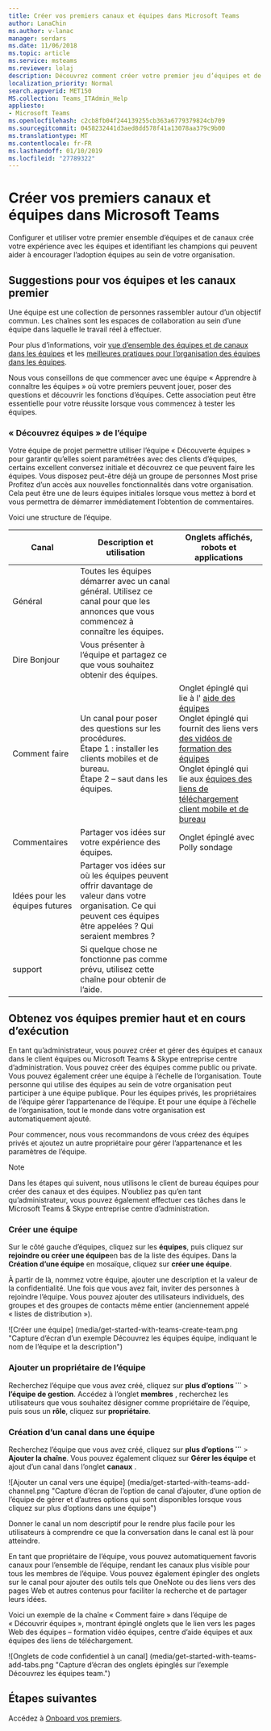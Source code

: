 ```yaml
---
title: Créer vos premiers canaux et équipes dans Microsoft Teams
author: LanaChin
ms.author: v-lanac
manager: serdars
ms.date: 11/06/2018
ms.topic: article
ms.service: msteams
ms.reviewer: lolaj
description: Découvrez comment créer votre premier jeu d’équipes et de canaux dans Microsoft Teams.
localization_priority: Normal
search.appverid: MET150
MS.collection: Teams_ITAdmin_Help
appliesto:
- Microsoft Teams
ms.openlocfilehash: c2cb8fb04f244139255cb363a6779379824cb709
ms.sourcegitcommit: 0458232441d3aed8dd578f41a13078aa379c9b00
ms.translationtype: MT
ms.contentlocale: fr-FR
ms.lasthandoff: 01/10/2019
ms.locfileid: "27789322"
---
```

# <a name="create-your-first-teams-and-channels-in-microsoft-teams"></a>Créer vos premiers canaux et équipes dans Microsoft Teams

Configurer et utiliser votre premier ensemble d’équipes et de canaux crée votre expérience avec les équipes et identifiant les champions qui peuvent aider à encourager l’adoption équipes au sein de votre organisation. 

## <a name="suggestions-for-your-first-teams-and-channels"></a>Suggestions pour vos équipes et les canaux premier

 Une équipe est une collection de personnes rassembler autour d’un objectif commun. Les chaînes sont les espaces de collaboration au sein d’une équipe dans laquelle le travail réel à effectuer. 

Pour plus d’informations, voir [vue d’ensemble des équipes et de canaux dans les équipes](teams-channels-overview.md) et les [meilleures pratiques pour l’organisation des équipes dans les équipes](best-practices-organizing.md).

 Nous vous conseillons de que commencer avec une équipe « Apprendre à connaître les équipes » où votre premiers peuvent jouer, poser des questions et découvrir les fonctions d’équipes. Cette association peut être essentielle pour votre réussite lorsque vous commencez à tester les équipes. 

### <a name="get-to-know-teams-team"></a>« Découvrez équipes » de l’équipe
Votre équipe de projet permettre utiliser l’équipe « Découverte équipes » pour garantir qu’elles soient paramétrées avec des clients d’équipes, certains excellent conversez initiale et découvrez ce que peuvent faire les équipes. Vous disposez peut-être déjà un groupe de personnes Most prise Profitez d’un accès aux nouvelles fonctionnalités dans votre organisation. Cela peut être une de leurs équipes initiales lorsque vous mettez à bord et vous permettra de démarrer immédiatement l’obtention de commentaires.

Voici une structure de l’équipe.

| Canal | Description et utilisation | Onglets affichés, robots et applications |
| ------------ | -------------------- | -------------------- |
| Général | Toutes les équipes démarrer avec un canal général. Utilisez ce canal pour que les annonces que vous commencez à connaître les équipes. |  |
| Dire Bonjour | Vous présenter à l’équipe et partagez ce que vous souhaitez obtenir des équipes. |  |
| Comment faire | Un canal pour poser des questions sur les procédures.</br>Étape 1 : installer les clients mobiles et de bureau.</br>Étape 2 – saut dans les équipes.| Onglet épinglé qui lie à l' [aide des équipes](https://support.office.com/teams)</br>Onglet épinglé qui fournit des liens vers [des vidéos de formation des équipes](https://support.office.com/article/microsoft-teams-video-training-4f108e54-240b-4351-8084-b1089f0d21d7)</br>Onglet épinglé qui lie aux [équipes des liens de téléchargement client mobile et de bureau](https://teams.microsoft.com/downloads) |
| Commentaires | Partager vos idées sur votre expérience des équipes. | Onglet épinglé avec Polly sondage|
| Idées pour les équipes futures | Partager vos idées sur où les équipes peuvent offrir davantage de valeur dans votre organisation. Ce qui peuvent ces équipes être appelées ? Qui seraient membres ? ||
| support | Si quelque chose ne fonctionne pas comme prévu, utilisez cette chaîne pour obtenir de l’aide. ||

## <a name="get-your-first-teams-up-and-running"></a>Obtenez vos équipes premier haut et en cours d’exécution
En tant qu’administrateur, vous pouvez créer et gérer des équipes et canaux dans le client équipes ou Microsoft Teams & Skype entreprise centre d’administration. Vous pouvez créer des équipes comme public ou private. Vous pouvez également créer une équipe à l’échelle de l’organisation. Toute personne qui utilise des équipes au sein de votre organisation peut participer à une équipe publique. Pour les équipes privés, les propriétaires de l’équipe gérer l’appartenance de l’équipe. Et pour une équipe à l’échelle de l’organisation, tout le monde dans votre organisation est automatiquement ajouté. 

Pour commencer, nous vous recommandons de vous créez des équipes privés et ajoutez un autre propriétaire pour gérer l’appartenance et les paramètres de l’équipe. 

> [!NOTE]
> Dans les étapes qui suivent, nous utilisons le client de bureau équipes pour créer des canaux et des équipes. N’oubliez pas qu’en tant qu’administrateur, vous pouvez également effectuer ces tâches dans le Microsoft Teams & Skype entreprise centre d’administration.

### <a name="create-a-team"></a>Créer une équipe

Sur le côté gauche d’équipes, cliquez sur les **équipes**, puis cliquez sur **rejoindre ou créer une équipe**en bas de la liste des équipes. Dans la **Création d’une équipe** en mosaïque, cliquez sur **créer une équipe**.

À partir de là, nommez votre équipe, ajouter une description et la valeur de la confidentialité. Une fois que vous avez fait, inviter des personnes à rejoindre l’équipe. Vous pouvez ajouter des utilisateurs individuels, des groupes et des groupes de contacts même entier (anciennement appelé « listes de distribution »). 

![Créer une équipe] (media/get-started-with-teams-create-team.png "Capture d’écran d’un exemple Découvrez les équipes équipe, indiquant le nom de l’équipe et la description") 

### <a name="add-a-team-owner"></a>Ajouter un propriétaire de l’équipe
Recherchez l’équipe que vous avez créé, cliquez sur **plus d’options ˙˙˙** > **l’équipe de gestion**. Accédez à l’onglet **membres** , recherchez les utilisateurs que vous souhaitez désigner comme propriétaire de l’équipe, puis sous un **rôle**, cliquez sur **propriétaire**.

### <a name="create-a-channel-in-a-team"></a>Création d’un canal dans une équipe
Recherchez l’équipe que vous avez créé, cliquez sur **plus d’options ˙˙˙** > **Ajouter la chaîne**. Vous pouvez également cliquez sur **Gérer les équipe** et ajout d’un canal dans l’onglet **canaux** . 

![Ajouter un canal vers une équipe] (media/get-started-with-teams-add-channel.png "Capture d’écran de l’option de canal d’ajouter, d’une option de l’équipe de gérer et d’autres options qui sont disponibles lorsque vous cliquez sur plus d’options dans une équipe") 

Donner le canal un nom descriptif pour le rendre plus facile pour les utilisateurs à comprendre ce que la conversation dans le canal est là pour atteindre. 

En tant que propriétaire de l’équipe, vous pouvez automatiquement favoris canaux pour l’ensemble de l’équipe, rendant les canaux plus visible pour tous les membres de l’équipe. Vous pouvez également épingler des onglets sur le canal pour ajouter des outils tels que OneNote ou des liens vers des pages Web et autres contenus pour faciliter la recherche et de partager leurs idées.  

Voici un exemple de la chaîne « Comment faire » dans l’équipe de « Découvrir équipes », montrant épinglé onglets que le lien vers les pages Web des équipes &ndash; formation vidéo équipes, centre d’aide équipes et aux équipes des liens de téléchargement. 

![Onglets de code confidentiel à un canal] (media/get-started-with-teams-add-tabs.png "Capture d’écran des onglets épinglés sur l’exemple Découvrez les équipes team.") 

## <a name="next-steps"></a>Étapes suivantes
Accédez à [Onboard vos premiers](get-started-with-teams-onboard-early-adopters.md).
